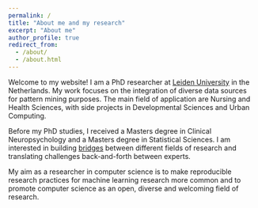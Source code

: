 ```yaml
---
permalink: /
title: "About me and my research"
excerpt: "About me"
author_profile: true
redirect_from: 
  - /about/
  - /about.html
---
```



Welcome to my website!
I am a PhD researcher at [Leiden University](https://www.universiteitleiden.nl/en/staffmembers/daniela-gawehns#tab-1) in the Netherlands. My work focuses on the integration of diverse data sources for pattern mining purposes. The main field of application are Nursing and Health Sciences, with side projects in Developmental Sciences and Urban Computing.

Before my PhD studies, I received a Masters degree in Clinical Neuropsychology and a Masters degree in Statistical Sciences. I am interested in building [bridges](https://www.universiteitleiden.nl/en/news/2019/06/interview-data-science-phd-daniela-gawehns) between different fields of research and translating challenges back-and-forth between experts. 

My aim as a researcher in computer science is to make reproducible research practices for machine learning research more common and to promote computer science as an open, diverse and welcoming field of research.